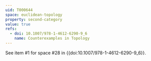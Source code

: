 ```yaml
---
uid: T000644
space: euclidean-topology
property: second-category
value: true
refs:
  - doi: 10.1007/978-1-4612-6290-9_6
    name: Counterexamples in Topology
---
```

See item #1 for space #28 in {{doi:10.1007/978-1-4612-6290-9_6}}.
